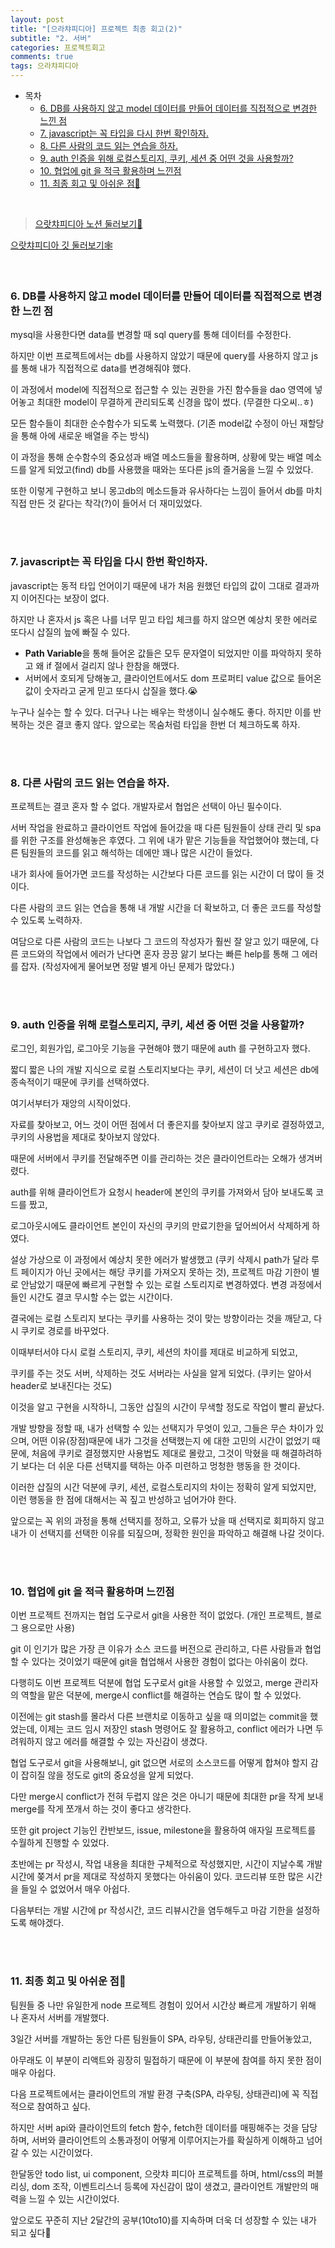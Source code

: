```yaml
---
layout: post
title: "[으라챠피디아] 프로젝트 최종 회고(2)"
subtitle: "2. 서버"
categories: 프로젝트회고
comments: true
tags: 으라챠피디아
---
```


- 목차
  - [6. DB를 사용하지 않고 model 데이터를 만들어 데이터를 직접적으로 변경한 느낀 점](#)
  - [7. javascript는 꼭 타입을 다시 한번 확인하자.](#)
  - [8. 다른 사람의 코드 읽는 연습을 하자.](#)
  - [9. auth 인증을 위해 로컬스토리지, 쿠키, 세션 중 어떤 것을 사용할까?](#)
  - [10. 협업에 git 을 적극  활용하며 느낀점](#)
  - [11. 최종 회고 및 아쉬운 점🤔](#)

<br>

> <a href="https://pickle-stocking-1c4.notion.site/5c7bc722caf8423390d1c8263538b9ce" target="_blank">으랏챠피디아 노션 둘러보기📝 </a> 

> <a href="https://github.com/ZB-Online/uratcha-pedia" target="_blank">
으랏챠피디아 깃 둘러보기🕸</a>

<br>

### 6. DB를 사용하지 않고 model 데이터를 만들어 데이터를 직접적으로 변경한 느낀 점

mysql을 사용한다면 data를 변경할 때 sql query를 통해 데이터를 수정한다.

하지만 이번 프로젝트에서는 db를 사용하지 않았기 때문에 query를 사용하지 않고 js를 통해 내가 직접적으로 data를 변경해줘야 했다.

이 과정에서 model에 직접적으로 접근할 수 있는 권한을 가진 함수들을 dao 영역에 넣어놓고 최대한 model이 무결하게 관리되도록 신경을 많이 썼다. (무결한 다오씨..ㅎ)

모든 함수들이 최대한 순수함수가 되도록 노력했다. (기존 model값 수정이 아닌 재할당을 통해 아에 새로운 배열을 주는 방식)

이 과정을 통해 순수함수의 중요성과 배열 메소드들을 활용하며, 상황에 맞는 배열 메소드를 알게 되었고(find) db를 사용했을 때와는 또다른 js의 즐거움을 느낄 수 있었다.

또한 이렇게 구현하고 보니 몽고db의 메소드들과 유사하다는 느낌이 들어서 db를 마치 직접 만든 것 같다는 착각(?)이 들어서 더 재미있었다.

<br><br>

### 7. javascript는 꼭 타입을 다시 한번 확인하자.

javascript는 동적 타입 언어이기 때문에 내가 처음 원했던 타입의 값이 그대로 결과까지 이어진다는 보장이 없다.

하지만 나 혼자서 js 혹은 나를 너무 믿고 타입 체크를 하지 않으면 예상치 못한 에러로 또다시 삽질의 늪에 빠질 수 있다. 

- **Path Variable**을 통해 들어온 값들은 모두 문자열이 되었지만 이를 파악하지 못하고 왜 if 절에서 걸리지 않나 한참을 해맸다.
- 서버에서 호되게 당해놓고, 클라이언트에서도 dom 프로퍼티 value 값으로 들어온 값이 숫자라고 굳게 믿고 또다시 삽질을 했다.😭

누구나 실수는 할 수 있다. 더구나 나는 배우는 학생이니 실수해도 좋다. 하지만 이를 반복하는 것은 결코 좋지 않다. 앞으로는 목숨처럼 타입을 한번 더 체크하도록 하자.

<br><br>

### 8. 다른 사람의 코드 읽는 연습을 하자.

프로젝트는 결코 혼자 할 수 없다. 개발자로서 협업은 선택이 아닌 필수이다.

서버 작업을 완료하고 클라이언트 작업에 들어갔을 때 다른 팀원들이 상태 관리 및 spa를 위한 구조를 완성해놓은 후였다. 그 위에 내가 맡은 기능들을 작업했어야 했는데, 다른 팀원들의 코드를 읽고 해석하는 데에만 꽤나 많은 시간이 들었다. 

내가 회사에 들어가면 코드를 작성하는 시간보다 다른 코드를 읽는 시간이 더 많이 들 것이다.

다른 사람의 코드 읽는 연습을 통해 내 개발 시간을 더 확보하고, 더 좋은 코드를 작성할 수 있도록 노력하자.

여담으로 다른 사람의 코드는 나보다 그 코드의 작성자가 훨씬 잘 알고 있기 때문에, 다른 코드와의 작업에서 에러가 난다면 혼자 끙끙 앓기 보다는 빠른 help를 통해 그 에러를 잡자. (작성자에게 물어보면 정말 별게 아닌 문제가 많았다.)

<br><br>

### 9. auth 인증을 위해 로컬스토리지, 쿠키, 세션 중 어떤 것을 사용할까?

로그인, 회원가입, 로그아웃 기능을 구현해야 했기 때문에 auth 를 구현하고자 했다.

짧디 짧은 나의 개발 지식으로 로컬 스토리지보다는 쿠키, 세션이 더 낫고 세션은 db에 종속적이기 때문에 쿠키를 선택하였다. 

여기서부터가 재앙의 시작이었다.

자료를 찾아보고, 어느 것이 어떤 점에서 더 좋은지를 찾아보지 않고 쿠키로 결정하였고, 쿠키의 사용법을 제대로 찾아보지 않았다.

때문에 서버에서 쿠키를 전달해주면 이를 관리하는 것은 클라이언트라는 오해가 생겨버렸다.

auth를 위해 클라이언트가 요청시 header에 본인의 쿠키를 가져와서 담아 보내도록 코드를 짰고,

로그아웃시에도 클라이언트 본인이 자신의 쿠키의 만료기한을 덮어씌어서 삭제하게 하였다.

설상 가상으로 이 과정에서 예상치 못한 에러가 발생했고 (쿠키 삭제시 path가 달라 루트 페이지가 아닌 곳에서는 해당 쿠키를 가져오지 못하는 것), 프로젝트 마감 기한이 별로 안남았기 때문에 빠르게 구현할 수 있는 로컬 스토리지로 변경하였다. 변경 과정에서 들인 시간도 결코 무시할 수는 없는 시간이다.

결국에는 로컬 스토리지 보다는 쿠키를 사용하는 것이 맞는 방향이라는 것을 깨닫고, 다시 쿠키로 경로를 바꾸었다.

이때부터서야 다시 로컬 스토리지, 쿠키, 세션의 차이를 제대로 비교하게 되었고,

쿠키를 주는 것도 서버, 삭제하는 것도 서버라는 사실을 알게 되었다. (쿠키는 알아서 header로 보내진다는 것도)

이것을 알고 구현을 시작하니, 그동안 삽질의 시간이 무색할 정도로 작업이 빨리  끝났다.

개발 방향을 정할 때, 내가 선택할 수 있는 선택지가 무엇이 있고, 그들은 무슨 차이가 있으며, 어떤 이유(장점)때문에 내가 그것을 선택했는지 에 대한 고민의 시간이 없었기 때문에, 처음에 쿠키로 결정했지만 사용법도 제대로 몰랐고, 그것이 막혔을 때 해결하려하기 보다는 더 쉬운 다른 선택지를 택하는 아주 미련하고 멍청한 행동을 한 것이다.

이러한 삽질의 시간 덕분에 쿠키, 세션, 로컬스토리지의 차이는 정확히 알게 되었지만, 이런 행동을 한 점에 대해서는 꼭 짚고 반성하고 넘어가야 한다.

앞으로는 꼭 위의 과정을 통해 선택지를 정하고, 오류가 났을 때 선택지로 회피하지 않고 내가 이 선택지를 선택한 이유를 되짚으며, 정확한 원인을 파악하고 해결해 나갈 것이다.

<br><br>

### 10. 협업에 git 을 적극  활용하며 느낀점

이번 프로젝트 전까지는 협업 도구로서 git을 사용한 적이 없었다. (개인 프로젝트, 블로그 용으로만 사용)

git 이 인기가 많은 가장 큰 이유가 소스 코드를 버전으로 관리하고, 다른 사람들과 협업할 수 있다는 것이었기 때문에 git을 협업해서 사용한 경험이 없다는 아쉬움이 컸다.

다행히도 이번 프로젝트 덕분에 협업 도구로서 git을 사용할 수 있었고, merge 관리자의 역할을 맡은 덕분에, merge시 conflict를 해결하는 연습도 많이 할 수 있었다.

이전에는 git stash를 몰라서 다른 브랜치로 이동하고 싶을 때 의미없는 commit을 했었는데, 이제는 코드 임시 저장인 stash 명령어도 잘 활용하고, conflict 에러가 나면 두려워하지 않고 에러를 해결할 수 있는 자신감이 생겼다.

협업 도구로서 git을 사용해보니, git 없으면 서로의 소스코드를 어떻게 합쳐야 할지 감이 잡히질 않을 정도로 git의 중요성을 알게 되었다.

다만 merge시 conflict가 전혀 두렵지 않은 것은 아니기 때문에 최대한 pr을 작게 보내 merge를 작게 쪼개서 하는 것이 좋다고 생각한다.

또한 git project 기능인 칸반보드, issue, milestone을 활용하여 애자일 프로젝트를 수월하게 진행할 수 있었다.

초반에는 pr 작성시, 작업 내용을 최대한 구체적으로 작성했지만, 시간이 지날수록 개발 시간에 쫒겨서 pr을 제대로 작성하지 못했다는 아쉬움이 있다. 코드리뷰 또한 많은 시간을 들일 수 없었어서 매우 아쉽다.

다음부터는 개발 시간에 pr 작성시간, 코드 리뷰시간을  염두해두고 마감 기한을 설정하도록 해야겠다.

<br><br>

### 11. 최종 회고 및 아쉬운 점🤔
팀원들 중 나만 유일한게 node 프로젝트 경험이 있어서 시간상 빠르게 개발하기 위해 나 혼자서 서버를 개발했다.

3일간 서버를 개발하는 동안 다른 팀원들이 SPA, 라우팅, 상태관리를 만들어놓았고,

아무래도 이 부분이 리액트와 굉장히 밀접하기 때문에 이 부분에 참여를 하지 못한 점이 매우 아쉽다.

다음 프로젝트에서는 클라이언트의 개발 환경 구축(SPA, 라우팅, 상태관리)에 꼭 직접적으로 참여하고 싶다.


하지만 서버 api와 클라이언트의 fetch 함수, fetch한 데이터를 매핑해주는 것을 담당하며, 서버와 클라이언트의 소통과정이 어떻게 이루어지는가를 확실하게 이해하고 넘어갈 수 있는 시간이었다.


한달동안 todo list, ui component, 으랏챠 피디아 프로젝트를 하며, html/css의 퍼블리싱, dom 조작, 이벤트리스너 등록에 자신감이 많이 생겼고, 클라이언트 개발만의 매력을 느낄 수 있는 시간이었다.


앞으로도 꾸준히 지난 2달간의 공부(10to10)를 지속하며 더욱 더 성장할 수 있는 내가 되고 싶다🤩